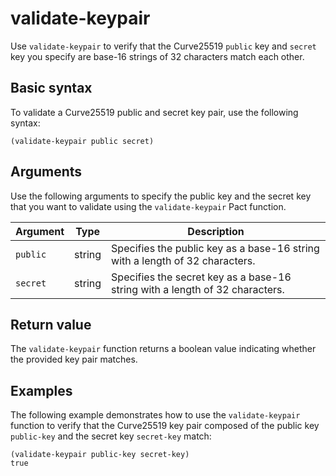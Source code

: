 # validate-keypair

Use `validate-keypair` to verify that the Curve25519 `public` key and `secret` key you specify are base-16 strings of 32 characters match each other.

## Basic syntax

To validate a Curve25519 public and secret key pair, use the following syntax:

```pact
(validate-keypair public secret)
```

## Arguments

Use the following arguments to specify the public key and the secret key that you want to validate using the `validate-keypair` Pact function.

| Argument | Type | Description |
| --- | --- | --- |
| `public` | string | Specifies the public key as a base-16 string with a length of 32 characters. |
| `secret` | string | Specifies the secret key as a base-16 string with a length of 32 characters. |

## Return value

The `validate-keypair` function returns a boolean value indicating whether the provided key pair matches.

## Examples

The following example demonstrates how to use the `validate-keypair` function to verify that the Curve25519 key pair composed of the public key `public-key` and the secret key `secret-key` match:

```pact
(validate-keypair public-key secret-key)
true
```

